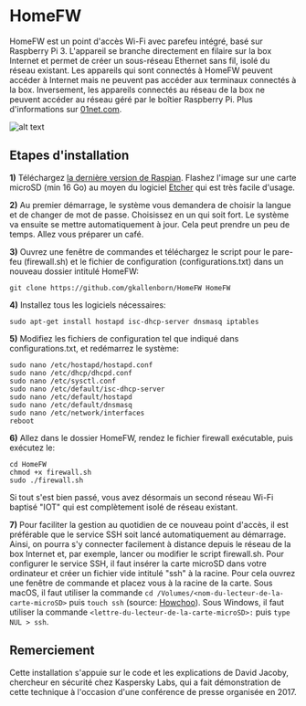 # HomeFW

HomeFW est un point d'accès Wi-Fi avec parefeu intégré, basé sur Raspberry Pi 3. L'appareil se branche directement en filaire sur la box Internet et permet de créer un sous-réseau Ethernet sans fil, isolé du réseau existant. Les appareils qui sont connectés à HomeFW peuvent accéder à Internet mais ne peuvent pas accéder aux terminaux connectés à la box. Inversement, les appareils connectés au réseau de la box ne peuvent accéder au réseau géré par le boîtier Raspberry Pi. Plus d'informations sur [01net.com](https://www.01net.com/astuces/comment-securiser-son-reseau-domestique-avec-un-raspberry-pi-3-1532277.html). 

![alt text](https://github.com/gkallenborn/HomeFW/blob/master/HomeFW.jpg)

## Etapes d'installation

**1)** Téléchargez [la dernière version de Raspian](https://www.raspberrypi.org/downloads/). Flashez l'image sur une carte microSD (min 16 Go) au moyen du logiciel [Etcher](https://etcher.io) qui est très facile d'usage.  

**2)** Au premier démarrage, le système vous demandera de choisir la langue et de changer de mot de passe. Choisissez en un qui soit fort. Le système va ensuite se mettre automatiquement à jour. Cela peut prendre un peu de temps. Allez vous préparer un café.

**3)** Ouvrez une fenêtre de commandes et téléchargez le script pour le pare-feu (firewall.sh) et le fichier de configuration (configurations.txt) dans un nouveau dossier intitulé HomeFW:

`git clone https://github.com/gkallenborn/HomeFW HomeFW`

**4)** Installez tous les logiciels nécessaires:
  
`sudo apt-get install hostapd isc-dhcp-server dnsmasq iptables`

**5)** Modifiez les fichiers de configuration tel que indiqué dans configurations.txt, et redémarrez le système:

```
sudo nano /etc/hostapd/hostapd.conf
sudo nano /etc/dhcp/dhcpd.conf
sudo nano /etc/sysctl.conf
sudo nano /etc/default/isc-dhcp-server
sudo nano /etc/default/hostapd
sudo nano /etc/default/dnsmasq
sudo nano /etc/network/interfaces
reboot
```

**6)** Allez dans le dossier HomeFW, rendez le fichier firewall exécutable, puis exécutez le:

```
cd HomeFW
chmod +x firewall.sh
sudo ./firewall.sh
```
Si tout s'est bien passé, vous avez désormais un second réseau Wi-Fi baptisé "IOT" qui est complètement isolé de réseau existant. 

**7)** Pour faciliter la gestion au quotidien de ce nouveau point d'accès, il est préférable que le service SSH soit lancé automatiquement au démarrage. Ainsi, on pourra s'y connecter facilement à distance depuis le réseau de la box Internet et, par exemple, lancer ou modifier le script firewall.sh. Pour configurer le service SSH, il faut insérer la carte microSD dans votre ordinateur et créer un fichier vide intitulé "ssh" à la racine. Pour cela ouvrez une fenêtre de commande et placez vous à la racine de la carte. Sous macOS, il faut utiliser la commande `cd /Volumes/<nom-du-lecteur-de-la-carte-microSD>` puis `touch ssh` (source: [Howchoo](https://howchoo.com/g/ote0ywmzywj/how-to-enable-ssh-on-raspbian-without-a-screen)). Sous Windows, il faut utiliser la commande `<lettre-du-lecteur-de-la-carte-microSD>:` puis `type NUL > ssh`.


## Remerciement

Cette installation s'appuie sur le code et les explications de David Jacoby, chercheur en sécurité chez Kaspersky Labs, qui a fait démonstration de cette technique à l'occasion d'une conférence de presse organisée en 2017.   

